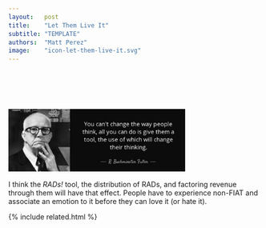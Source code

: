 ```yaml
---
layout:   post
title:    "Let Them Live It"
subtitle: "TEMPLATE"
authors:  "Matt Perez"
image:    "icon-let-them-live-it.svg"
---
```


<div style="display:none;">
 <p>People have to experience non-<span class='_paradigm'>FIAT</span> and associate an emotion to it before they can love it.</p>
</div>

<h1>&nbsp;</h1>
  <div class="_center">
   <img
    src="/assets/img/pic-let-them-live-it.svg"
    width="70%"
    alt="">
  </div>
 <p></p> 
 <p>I think the <em><span class='_paradigm'>RAD</span>s!</em> tool, the distribution of <span class='_paradigm'>RAD</span>s, and factoring revenue through them will have that effect. People have to experience non-<span class='_paradigm'>FIAT</span> and associate an emotion to it before they can love it (or hate it).</p>

{% include related.html %}